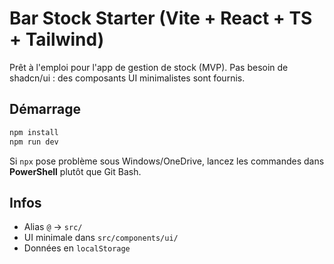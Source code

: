 # Bar Stock Starter (Vite + React + TS + Tailwind)

Prêt à l'emploi pour l'app de gestion de stock (MVP). Pas besoin de shadcn/ui : des composants UI minimalistes sont fournis.

## Démarrage
```bash
npm install
npm run dev
```
Si `npx` pose problème sous Windows/OneDrive, lancez les commandes dans **PowerShell** plutôt que Git Bash.

## Infos
- Alias `@` → `src/`
- UI minimale dans `src/components/ui/`
- Données en `localStorage`
